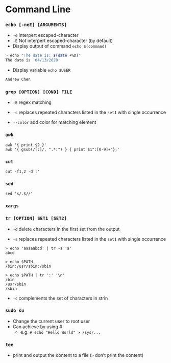# Command Line


### `echo [-neE] [ARGUMENTS]`
- `-e` interpert escaped-character
- `-E` Not interpert escaped-character (by default)
- Display output of command `echo $(command)`
```bash
> echo "The date is: $(date +%D)"
The data is '04/13/2020'
```
- Display variable `echo $USER`
```bash
Andrew Chen
```

### `grep [OPTION] [COND] FILE`

- `-E` regex matching

- `-s` replaces repeated characters listed in the `set1` with single occurrence

- `--color` add color for matching element

### `awk`
  ```
  awk '{ print $2 }'
  awk '{ gsub(/[:]/, ".*:") } { print $1":[0-9]+"};'
  ```

### `cut`
  ```
  cut -f1,2 -d':'
  ```
### `sed`
  ```
  sed 's/.$//'
  ```
### `xargs`


### `tr [OPTION] SET1 [SET2]`

- `-d` delete characters in the first set from the output

- `-s` replaces repeated characters listed in the `set1` with single occurrence

```shell
> echo 'aaaaabcd' | tr -s 'a'
abcd

> echo $PATH
/bin:/usr/sbin:/sbin

> echo $PATH | tr ':' '\n'
/bin
/usr/sbin
/sbin
```

- `-c` complements the set of characters in strin

### `sudo su`
  - Change the current user to root user
  - Can achieve by using #
    - e.g. `# echo "Hello World" > /sys/...`
### `tee`
  - print and output the content to a file (`>` don’t print the content)
